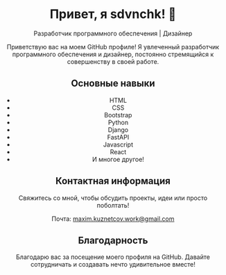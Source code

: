 <div align="center">
  <h1>Привет, я sdvnchk! 👋</h1>
  <p>Разработчик программного обеспечения | Дизайнер</p>
  <p>Приветствую вас на моем GitHub профиле! Я увлеченный разработчик программного обеспечения и дизайнер, постоянно стремящийся к совершенству в своей работе.</p>
  <h2>Основные навыки</h2>
  <ul>
    <li>HTML</li>
    <li>CSS</li>
    <li>Bootstrap</li>
    <li>Python</li>
    <li>Django</li>
    <li>FastAPI</li>
    <li>Javascript</li>
    <li>React</li>
    <li>И многое другое!</li>
  </ul>
  <h2>Контактная информация</h2>
  <p>Свяжитесь со мной, чтобы обсудить проекты, идеи или просто поболтать!</p>
  <p>Почта: <a href="mailto:maxim.kuznetcov.work@gmail.com">maxim.kuznetcov.work@gmail.com</a></p>
  <h2>Благодарность</h2>
  <p>Благодарю вас за посещение моего профиля на GitHub. Давайте сотрудничать и создавать нечто удивительное вместе!</p>
</div>
